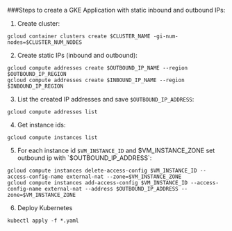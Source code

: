 ###Steps to create a GKE Application with static inbound and outbound IPs:

1. Create cluster:
```
gcloud container clusters create $CLUSTER_NAME -gi-num-nodes=$CLUSTER_NUM_NODES
```

2. Create static IPs (inbound and outbound):
```
gcloud compute addresses create $OUTBOUND_IP_NAME --region $OUTBOUND_IP_REGION
gcloud compute addresses create $INBOUND_IP_NAME --region $INBOUND_IP_REGION
```

3. List the created IP addresses and save `$OUTBOUND_IP_ADDRESS`:
```
gcloud compute addresses list
```

4. Get instance ids:
```
gcloud compute instances list
```

5. For each instance id `$VM_INSTANCE_ID` and $VM_INSTANCE_ZONE set outbound ip with `$OUTBOUND_IP_ADDRESS`:
```
gcloud compute instances delete-access-config $VM_INSTANCE_ID --access-config-name external-nat --zone=$VM_INSTANCE_ZONE
gcloud compute instances add-access-config $VM_INSTANCE_ID --access-config-name external-nat --address $OUTBOUND_IP_ADDRESS --zone=$VM_INSTANCE_ZONE
```

6. Deploy Kubernetes
```
kubectl apply -f *.yaml
```